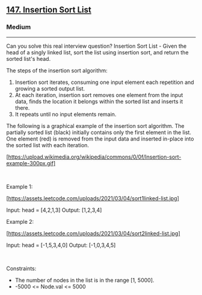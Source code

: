 <h2><a href="https://leetcode.com/problems/insertion-sort-list/">147. Insertion Sort List</a></h2><h3>Medium</h3><hr>Can you solve this real interview question? Insertion Sort List - Given the head of a singly linked list, sort the list using insertion sort, and return the sorted list's head.

The steps of the insertion sort algorithm:

 1. Insertion sort iterates, consuming one input element each repetition and growing a sorted output list.
 2. At each iteration, insertion sort removes one element from the input data, finds the location it belongs within the sorted list and inserts it there.
 3. It repeats until no input elements remain.

The following is a graphical example of the insertion sort algorithm. The partially sorted list (black) initially contains only the first element in the list. One element (red) is removed from the input data and inserted in-place into the sorted list with each iteration.

[https://upload.wikimedia.org/wikipedia/commons/0/0f/Insertion-sort-example-300px.gif]

 

Example 1:

[https://assets.leetcode.com/uploads/2021/03/04/sort1linked-list.jpg]


Input: head = [4,2,1,3]
Output: [1,2,3,4]


Example 2:

[https://assets.leetcode.com/uploads/2021/03/04/sort2linked-list.jpg]


Input: head = [-1,5,3,4,0]
Output: [-1,0,3,4,5]


 

Constraints:

 * The number of nodes in the list is in the range [1, 5000].
 * -5000 <= Node.val <= 5000